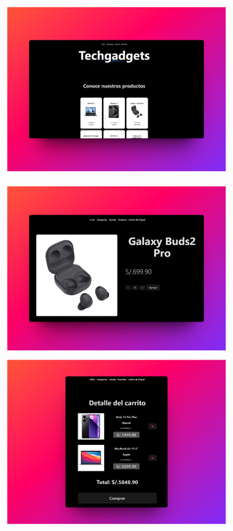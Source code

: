 ![Mockup](public/810shots_so.png)
-
![Mockup](public/598shots_so.png)
-
![Mockup](public/545shots_so.png)